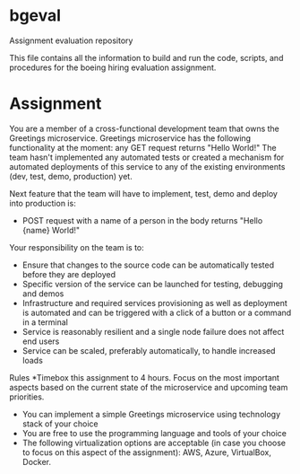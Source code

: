 # bgeval
Assignment evaluation repository

This file contains all the information to build and run the code, scripts, and procedures for the boeing hiring evaluation assignment.

# Assignment

You are a member of a cross-functional development team that owns the Greetings microservice. Greetings microservice has the following functionality at the moment: any GET request returns "Hello World!" The team hasn't implemented any automated tests or created a mechanism for automated deployments of this service to any of the existing environments (dev, test, demo, production) yet.

Next feature that the team will have to implement, test, demo and deploy into production is:
* POST request with a name of a person in the body returns "Hello {name} World!"

Your responsibility on the team is to:
* Ensure that changes to the source code can be automatically tested before they are deployed
* Specific version of the service can be launched for testing, debugging and demos
* Infrastructure and required services provisioning as well as deployment is automated and can be triggered with a click of a button or a command in a terminal
* Service is reasonably resilient and a single node failure does not affect end users
* Service can be scaled, preferably automatically, to handle increased loads

Rules
*Timebox this assignment to 4 hours. Focus on the most important aspects based on the current state of the microservice and upcoming team priorities.
* You can implement a simple Greetings microservice using technology stack of your choice
* You are free to use the programming language and tools of your choice
* The following virtualization options are acceptable (in case you choose to focus on this aspect of the assignment): AWS, Azure, VirtualBox, Docker.
